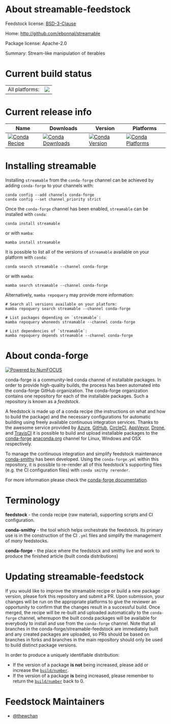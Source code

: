 About streamable-feedstock
==========================

Feedstock license: [BSD-3-Clause](https://github.com/conda-forge/streamable-feedstock/blob/main/LICENSE.txt)

Home: http://github.com/ebonnal/streamable

Package license: Apache-2.0

Summary: Stream-like manipulation of iterables

Current build status
====================


<table><tr><td>All platforms:</td>
    <td>
      <a href="https://dev.azure.com/conda-forge/feedstock-builds/_build/latest?definitionId=23536&branchName=main">
        <img src="https://dev.azure.com/conda-forge/feedstock-builds/_apis/build/status/streamable-feedstock?branchName=main">
      </a>
    </td>
  </tr>
</table>

Current release info
====================

| Name | Downloads | Version | Platforms |
| --- | --- | --- | --- |
| [![Conda Recipe](https://img.shields.io/badge/recipe-streamable-green.svg)](https://anaconda.org/conda-forge/streamable) | [![Conda Downloads](https://img.shields.io/conda/dn/conda-forge/streamable.svg)](https://anaconda.org/conda-forge/streamable) | [![Conda Version](https://img.shields.io/conda/vn/conda-forge/streamable.svg)](https://anaconda.org/conda-forge/streamable) | [![Conda Platforms](https://img.shields.io/conda/pn/conda-forge/streamable.svg)](https://anaconda.org/conda-forge/streamable) |

Installing streamable
=====================

Installing `streamable` from the `conda-forge` channel can be achieved by adding `conda-forge` to your channels with:

```
conda config --add channels conda-forge
conda config --set channel_priority strict
```

Once the `conda-forge` channel has been enabled, `streamable` can be installed with `conda`:

```
conda install streamable
```

or with `mamba`:

```
mamba install streamable
```

It is possible to list all of the versions of `streamable` available on your platform with `conda`:

```
conda search streamable --channel conda-forge
```

or with `mamba`:

```
mamba search streamable --channel conda-forge
```

Alternatively, `mamba repoquery` may provide more information:

```
# Search all versions available on your platform:
mamba repoquery search streamable --channel conda-forge

# List packages depending on `streamable`:
mamba repoquery whoneeds streamable --channel conda-forge

# List dependencies of `streamable`:
mamba repoquery depends streamable --channel conda-forge
```


About conda-forge
=================

[![Powered by
NumFOCUS](https://img.shields.io/badge/powered%20by-NumFOCUS-orange.svg?style=flat&colorA=E1523D&colorB=007D8A)](https://numfocus.org)

conda-forge is a community-led conda channel of installable packages.
In order to provide high-quality builds, the process has been automated into the
conda-forge GitHub organization. The conda-forge organization contains one repository
for each of the installable packages. Such a repository is known as a *feedstock*.

A feedstock is made up of a conda recipe (the instructions on what and how to build
the package) and the necessary configurations for automatic building using freely
available continuous integration services. Thanks to the awesome service provided by
[Azure](https://azure.microsoft.com/en-us/services/devops/), [GitHub](https://github.com/),
[CircleCI](https://circleci.com/), [AppVeyor](https://www.appveyor.com/),
[Drone](https://cloud.drone.io/welcome), and [TravisCI](https://travis-ci.com/)
it is possible to build and upload installable packages to the
[conda-forge](https://anaconda.org/conda-forge) [anaconda.org](https://anaconda.org/)
channel for Linux, Windows and OSX respectively.

To manage the continuous integration and simplify feedstock maintenance
[conda-smithy](https://github.com/conda-forge/conda-smithy) has been developed.
Using the ``conda-forge.yml`` within this repository, it is possible to re-render all of
this feedstock's supporting files (e.g. the CI configuration files) with ``conda smithy rerender``.

For more information please check the [conda-forge documentation](https://conda-forge.org/docs/).

Terminology
===========

**feedstock** - the conda recipe (raw material), supporting scripts and CI configuration.

**conda-smithy** - the tool which helps orchestrate the feedstock.
                   Its primary use is in the construction of the CI ``.yml`` files
                   and simplify the management of *many* feedstocks.

**conda-forge** - the place where the feedstock and smithy live and work to
                  produce the finished article (built conda distributions)


Updating streamable-feedstock
=============================

If you would like to improve the streamable recipe or build a new
package version, please fork this repository and submit a PR. Upon submission,
your changes will be run on the appropriate platforms to give the reviewer an
opportunity to confirm that the changes result in a successful build. Once
merged, the recipe will be re-built and uploaded automatically to the
`conda-forge` channel, whereupon the built conda packages will be available for
everybody to install and use from the `conda-forge` channel.
Note that all branches in the conda-forge/streamable-feedstock are
immediately built and any created packages are uploaded, so PRs should be based
on branches in forks and branches in the main repository should only be used to
build distinct package versions.

In order to produce a uniquely identifiable distribution:
 * If the version of a package **is not** being increased, please add or increase
   the [``build/number``](https://docs.conda.io/projects/conda-build/en/latest/resources/define-metadata.html#build-number-and-string).
 * If the version of a package **is** being increased, please remember to return
   the [``build/number``](https://docs.conda.io/projects/conda-build/en/latest/resources/define-metadata.html#build-number-and-string)
   back to 0.

Feedstock Maintainers
=====================

* [@thewchan](https://github.com/thewchan/)


